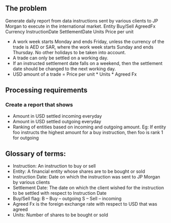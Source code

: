 ## The problem
Generate daily report from data instructions sent by various clients to JP Morgan to execute in the international market. Entity Buy/Sell AgreedFx Currency InstructionDate SettlementDate Units Price per unit

- A work week starts Monday and ends Friday, unless the currency of the trade is AED or SAR, where the work week starts Sunday and ends Thursday. No other holidays to be taken into account.
- A trade can only be settled on a working day.
- If an instructed settlement date falls on a weekend, then the settlement date should be changed to the next working day.
- USD amount of a trade = Price per unit * Units * Agreed Fx

## Processing requirements
### Create a report that shows
- Amount in USD settled incoming everyday
- Amount in USD settled outgoing everyday
- Ranking of entities based on incoming and outgoing amount. Eg: If entity foo instructs the highest amount for a buy instruction, then foo is rank 1 for outgoing


## Glossary of terms:
- Instruction: An instruction to buy or sell
- Entity: A financial entity whose shares are to be bought or sold
- Instruction Date: Date on which the instruction was sent to JP Morgan by various clients
- Settlement Date: The date on which the client wished for the instruction to be settled with respect to Instruction Date
- Buy/Sell flag:
      B – Buy – outgoing
      S – Sell – incoming
- Agreed Fx is the foreign exchange rate with respect to USD that was agreed
- Units: Number of shares to be bought or sold
